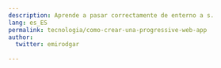 ```yaml
---
description: Aprende a pasar correctamente de enterno a s.
lang: es_ES
permalink: tecnologia/como-crear-una-progressive-web-app
author:
  twitter: emirodgar
  
---
```

<!--stackedit_data:
eyJoaXN0b3J5IjpbLTE4Njk3MTEzNjNdfQ==
-->
